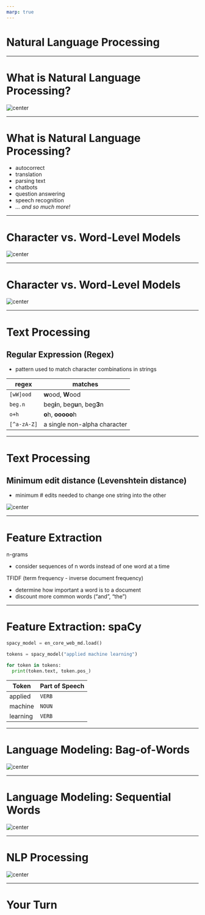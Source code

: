 ```yaml
---
marp: true
---
```


<style>
img[alt~="center"] {
  display: block;
  margin: 0 auto;
}
</style>

<!-- footer: Copyright 2020 Google, LLC. -->

# Natural Language Processing 

<!--
This unit is about natural language processing.
-->

---

# What is Natural Language Processing?

![center](res/open-book.jpg)

<!--
So what is natural language processing?

What are some applications of NLP in your everyday life? *Prompt the group to respond.*

Image Details
* [res/open-book.jpg](https://www.pexels.com/photo/open-textbook-762687/): Pexels License
-->

---

# What is Natural Language Processing?

* autocorrect
* translation
* parsing text
* chatbots
* question answering
* speech recognition
* *... and so much more!*

<!--
Here are some examples of what is considered natural language processing. You have likely interacted with systems that perform these tasks before.

There is some argument regarding whether speech recognition should actually be considered NLP. It is possible to convert sound waves into words without actually understanding what those words are. This is technically "processing" of natural language, but it falls short of "Natural Language Understanding." However, many speech recognition systems actually attempt to understand the speech in order to correctly predict ambiguous words like "there," "their," and "they're."
-->

---

# Character vs. Word-Level Models

![center](res/character-model.png)

<!--
Models can process text at different levels. For example, you'll see some language generation models that use a character-by-character approach such as the RNN shown in this slide.

Image Details:
* [character-model.png](https://opensource.google/docs/copyright/): Copyright Google
-->

---

# Character vs. Word-Level Models

![center](res/word-model.png)

<!--
Here is a word-based model. It looks structurally like the character-based model except that it works at the word level.

Which is better?

It depends. For some languages and use cases, the character-based approach works well. In practice, you see more word-based models, especially for English and similar languages. The models typically perform well and are quicker to train than character-based models.

Image Details:
* [word-model.png](https://opensource.google/docs/copyright/): Copyright Google
-->

---

# Text Processing


## Regular Expression (Regex)

* pattern used to match character combinations in strings

regex | matches
------|---------
`[wW]ood`   | **w**ood, **W**ood
`beg.n`     | beg**i**n, beg**u**n, beg**3**n
`o+h`       | **o**h, **ooooo**h
`[^a-zA-Z]` | a single non-alpha character

<!--
Before machine learning, NLP problems were usually solved by pattern matching. Even now, these text processing techniques can be very important in processing messy natural language. 

Regular expressions are widely used in text processing. Imagine needing to extract all the email addresses from a block of text or remove prefixes/suffixes from a word. A regex defines a pattern that is used to match certain character combinations, following a set of rules. In this table we show a few examples of pattern matching rules:
* “.” matches any single character
* “+” matches 1 or more of the previous character
* “[^...]” negates the rest of the pattern in the brackets

Regex rules can be very powerful but also very complex. Many guides exist for effectively using regexes: https://www.rexegg.com/regex-quickstart.html
-->

---

# Text Processing

## Minimum edit distance (Levenshtein distance)

* minimum # edits needed to change one string into the other


![center](res/distance.png)

<!--
Another important concept for text processing is minimum edit distance, also called Levenshtein distance. This is especially useful for autocorrect tools and evaluating systems that generate language, e.g., translation. There are many open source Python implementations of this metric that you can use.

Image Details:
* [distance.png](https://opensource.google/docs/copyright/): Copyright Google
-->

---

# Feature Extraction

n-grams
* consider sequences of n words instead of one word at a time

TFIDF (term frequency - inverse document frequency)
* determine how important a word is to a document
* discount more common words (“and”, “the”)

<!--
Before neural networks, the first step in NLP was “feature extraction," or transforming raw text into informative features. The idea is that just the individual words in a text do not fully capture the meaning of the text.

One very common feature extraction technique is n-grams, which consider n-word sequences instead of just individual words. In the original sentence “that movie was not horrible," the word “horrible” may cause a model to predict very strong negative emotion. But, if we extract bigrams (2-grams), then we would correctly pair “not horrible," which is a much milder emotion.

Another common technique is TFIDF, which calculates how important a word is to a text. This often has the effect of ignoring more common words like “the” and letting the model focus on more unique words in the text.
-->

---

# Feature Extraction: spaCy

```python
spacy_model = en_core_web_md.load()

tokens = spacy_model("applied machine learning")

for token in tokens:
  print(token.text, token.pos_)
```

Token | Part of Speech
------|---------------
applied | `VERB`
machine | `NOUN`
learning | `VERB`

<!--
There are many more linguistic features that you can extract from text. The Python library spaCy has advanced NLP tools. It converts text into a collection of “token” objects, each of which contains useful annotations such as part of speech (pos) and named entities (ent_type).

In this example spaCy breaks “applied machine learning” into three tokens: two verbs (VERB) and a noun (NOUN).

* It may be interesting to point out that if we instead used "Applied Machine Learning" with capital letters, the code would have returned: 
Applied - adjective
Machine - proper noun
Learning - proper noun*

-->

---

# Language Modeling: Bag-of-Words

![center](res/bag-of-words.png)

<!--
To build models for NLP tasks, we must have some notion of how words fit together into sentences and text. Language modeling refers to determining how likely a certain sentence is. The simplest language modeling approach is a bag-of-words: treat a sentence like an unordered collection (set) of words.

Take an example movie review, "I love love loved it!", and another, "I HATED it :-(".  As humans, we could deduce which review corresponded to a positive sentiment and which review corresponded to a negative sentiment, even if we looked at these sentences out of order (e.g., "it! I loved love love" and "HATED :-( I it").  So bag-of-words is like saying, "I'm pretty sure I can glean the meaning of sentences, with words in any order, so why bother keeping track of the order? Sounds like more work to me."

But can you think of an example or two where this strategy would fail? Especially consider if you're trying to predict more than just two sentiments ("good" and "bad"). *Prompt class for discussion.*

Image Details:
* [bag-of-words.png](https://opensource.google/docs/copyright/): Copyright Google
-->

---

# Language Modeling: Sequential Words


![center](res/sequential-words.png)

<!--
Bag-of-words approaches are surprisingly successful on many tasks (email spam filter, sentiment analysis) and are less computationally intensive.

But fundamentally we know that the order of words matters. Harder NLP tasks build upon sequential approaches, which preserve the order of words in a text. This is exactly what RNNs are useful for. Recurrent Neural Networks handle this well.

Image Details:
* [sequential-words.png](https://opensource.google/docs/copyright/): Copyright Google
-->

---

# NLP Processing

![center](res/pipeline.png)

<!--
The typical process for an NLP task is:
1. Raw text
2. Transform to feature vectors (either through feature extraction or embeddings)
3. Run through some model
4. Perform supervised task

Image Details:
* [pipeline.png](https://opensource.google/docs/copyright/): Copyright Google
-->

---

# Your Turn

<!--
In this lab we will perform sentiment analysis on reviews as an example. After that we'll write a classifier that determines if a piece of text was written by Jane Austen or Charles Dickens.
-->
